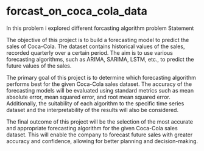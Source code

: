 # forcast_on_coca_cola_data
In this problem i explored different forcasting algorithm
problem Statement

The objective of this project is to build a forecasting model to predict the sales of Coca-Cola. The dataset contains historical values of the sales, recorded quarterly over a certain period. The aim is to use various forecasting algorithms, such as ARIMA, SARIMA, LSTM, etc., to predict the future values of the sales.

The primary goal of this project is to determine which forecasting algorithm performs best for the given Coca-Cola sales dataset. The accuracy of the forecasting models will be evaluated using standard metrics such as mean absolute error, mean squared error, and root mean squared error. Additionally, the suitability of each algorithm to the specific time series dataset and the interpretability of the results will also be considered.

The final outcome of this project will be the selection of the most accurate and appropriate forecasting algorithm for the given Coca-Cola sales dataset. This will enable the company to forecast future sales with greater accuracy and confidence, allowing for better planning and decision-making.
